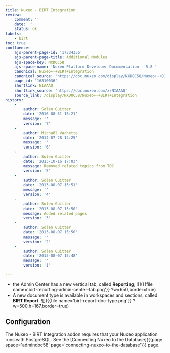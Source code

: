 ```yaml
---
title: Nuxeo - BIRT Integration
review:
    comment: ''
    date: ''
    status: ok
labels:
    - birt
toc: true
confluence:
    ajs-parent-page-id: '17334336'
    ajs-parent-page-title: Additional Modules
    ajs-space-key: NXDOC58
    ajs-space-name: 'Nuxeo Platform Developer Documentation - 5.8 '
    canonical: Nuxeo+-+BIRT+Integration
    canonical_source: 'https://doc.nuxeo.com/display/NXDOC58/Nuxeo+-+BIRT+Integration'
    page_id: '16810036'
    shortlink: NIAAAQ
    shortlink_source: 'https://doc.nuxeo.com/x/NIAAAQ'
    source_link: /display/NXDOC58/Nuxeo+-+BIRT+Integration
history:
    - 
        author: Solen Guitter
        date: '2016-08-31 15:21'
        message: ''
        version: '7'
    - 
        author: Michaël Vachette
        date: '2014-07-28 14:25'
        message: ''
        version: '6'
    - 
        author: Solen Guitter
        date: '2013-10-16 17:03'
        message: Removed related topics from TOC
        version: '5'
    - 
        author: Solen Guitter
        date: '2013-08-07 15:51'
        message: ''
        version: '4'
    - 
        author: Solen Guitter
        date: '2013-08-07 15:50'
        message: Added related pages
        version: '3'
    - 
        author: Solen Guitter
        date: '2013-08-07 15:50'
        message: ''
        version: '2'
    - 
        author: Solen Guitter
        date: '2013-08-07 15:48'
        message: ''
        version: '1'

---
```

*   the Admin Center has a new vertical tab, called **Reporting**;
    ![]({{file name='birt-reporting-admin-center-tab.png'}} ?w=650,border=true)
*   A new document type is available in workspaces and sections, called **BIRT Report**.
    ![]({{file name='birt-report-doc-type.png'}} ?w=500,h=167,border=true)

## Configuration

The Nuxeo - BIRT Integration addon requires that your Nuxeo application runs with PostgreSQL. See the [Connecting Nuxeo to the Database]({{page space='admindoc58' page='connecting-nuxeo-to-the-database'}}) page.

&nbsp;

&nbsp;